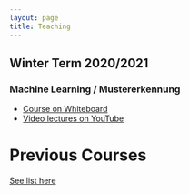 ```yaml
---
layout: page
title: Teaching
---
```


## Winter Term 2020/2021
### Machine Learning / Mustererkennung 
* [Course on Whiteboard](https://mycampus.imp.fu-berlin.de/portal/directtool/77c8b1d3-bd3e-4034-9ed3-6473f0844e97/)
* [Video lectures on YouTube](https://youtube.com/playlist?list=PLs7Vp-pCDX7yu38RbJfuyMUrFZ5877uh1)

# Previous Courses
[See list here](http://www.mi.fu-berlin.de/inf/groups/ag-ki/members/Professoren/Tim_Landgraf.html)
